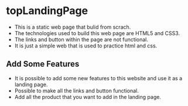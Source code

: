 # topLandingPage

* This is a static web page that bulid from scrach.
* The technologies used to build this web page are HTML5 and CSS3.
* The links and button within the page are not functional.
* It is just a simple web that is used to practice html and css.

## Add Some Features 

* It is possible to add some new features to this website and use it as a landing page.
* Possible to make all the links and button functional.
* Add all the product that you want to add in the landing page.

